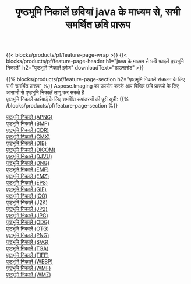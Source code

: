 ﻿---
title: पृष्ठभूमि निकालें छवियां java के माध्यम से, सभी समर्थित छवि प्रारूप 
weight: 3920
url: /hi/java/remove-background 
lang: hi
langdirlevel: 2
locales: zh-hans,ja,it,ru,de,es,fr,nl,id,lt,pl,pt,vi,tr,ko,zh-hant,ar,hi,th,sv,cs,uk,he
description: Aspose.Imaging का उपयोग करके आप java के माध्यम से आसानी से पृष्ठभूमि निकालें चित्र बना सकते हैं
---

{{< blocks/products/pf/feature-page-wrap >}}
{{< blocks/products/pf/feature-page-header h1="java के माध्यम से छवि फ़ाइलें पृष्ठभूमि निकालें" h2="पृष्ठभूमि निकालें इमेज" downloadText="डाउनलोड" >}}


{{% blocks/products/pf/feature-page-section  h2="पृष्ठभूमि निकालें संचालन के लिए सभी समर्थित प्रारूप" %}}
Aspose.Imaging का उपयोग करके आप विभिन्न छवि प्रारूपों के लिए आसानी से पृष्ठभूमि निकालें लागू कर सकते हैं
<br/>
पृष्ठभूमि निकालें कार्रवाई के लिए समर्थित रूपांतरणों की पूरी सूची:
{{% /blocks/products/pf/feature-page-section %}}
<div class="container-fluid productfamilypage bg-gray">
    <div class="convertypes bg-gray agp-content section">
        <div class="container">
		<div class="row other-converters">
		    <div class='col-md-2 other-converter remove-lp remove-rp'><a href="/imaging/hi/java/remove-background/apng" >पृष्ठभूमि निकालें (APNG)</a></div><div class='col-md-2 other-converter remove-lp remove-rp'><a href="/imaging/hi/java/remove-background/bmp" >पृष्ठभूमि निकालें (BMP)</a></div><div class='col-md-2 other-converter remove-lp remove-rp'><a href="/imaging/hi/java/remove-background/cdr" >पृष्ठभूमि निकालें (CDR)</a></div><div class='col-md-2 other-converter remove-lp remove-rp'><a href="/imaging/hi/java/remove-background/cmx" >पृष्ठभूमि निकालें (CMX)</a></div><div class='col-md-2 other-converter remove-lp remove-rp'><a href="/imaging/hi/java/remove-background/dib" >पृष्ठभूमि निकालें (DIB)</a></div><div class='col-md-2 other-converter remove-lp remove-rp'><a href="/imaging/hi/java/remove-background/dicom" >पृष्ठभूमि निकालें (DICOM)</a></div><div class='col-md-2 other-converter remove-lp remove-rp'><a href="/imaging/hi/java/remove-background/djvu" >पृष्ठभूमि निकालें (DJVU)</a></div><div class='col-md-2 other-converter remove-lp remove-rp'><a href="/imaging/hi/java/remove-background/dng" >पृष्ठभूमि निकालें (DNG)</a></div><div class='col-md-2 other-converter remove-lp remove-rp'><a href="/imaging/hi/java/remove-background/emf" >पृष्ठभूमि निकालें (EMF)</a></div><div class='col-md-2 other-converter remove-lp remove-rp'><a href="/imaging/hi/java/remove-background/emz" >पृष्ठभूमि निकालें (EMZ)</a></div><div class='col-md-2 other-converter remove-lp remove-rp'><a href="/imaging/hi/java/remove-background/eps" >पृष्ठभूमि निकालें (EPS)</a></div><div class='col-md-2 other-converter remove-lp remove-rp'><a href="/imaging/hi/java/remove-background/gif" >पृष्ठभूमि निकालें (GIF)</a></div><div class='col-md-2 other-converter remove-lp remove-rp'><a href="/imaging/hi/java/remove-background/ico" >पृष्ठभूमि निकालें (ICO)</a></div><div class='col-md-2 other-converter remove-lp remove-rp'><a href="/imaging/hi/java/remove-background/j2k" >पृष्ठभूमि निकालें (J2K)</a></div><div class='col-md-2 other-converter remove-lp remove-rp'><a href="/imaging/hi/java/remove-background/jp2" >पृष्ठभूमि निकालें (JP2)</a></div><div class='col-md-2 other-converter remove-lp remove-rp'><a href="/imaging/hi/java/remove-background/jpg" >पृष्ठभूमि निकालें (JPG)</a></div><div class='col-md-2 other-converter remove-lp remove-rp'><a href="/imaging/hi/java/remove-background/odg" >पृष्ठभूमि निकालें (ODG)</a></div><div class='col-md-2 other-converter remove-lp remove-rp'><a href="/imaging/hi/java/remove-background/otg" >पृष्ठभूमि निकालें (OTG)</a></div><div class='col-md-2 other-converter remove-lp remove-rp'><a href="/imaging/hi/java/remove-background/png" >पृष्ठभूमि निकालें (PNG)</a></div><div class='col-md-2 other-converter remove-lp remove-rp'><a href="/imaging/hi/java/remove-background/svg" >पृष्ठभूमि निकालें (SVG)</a></div><div class='col-md-2 other-converter remove-lp remove-rp'><a href="/imaging/hi/java/remove-background/tga" >पृष्ठभूमि निकालें (TGA)</a></div><div class='col-md-2 other-converter remove-lp remove-rp'><a href="/imaging/hi/java/remove-background/tiff" >पृष्ठभूमि निकालें (TIFF)</a></div><div class='col-md-2 other-converter remove-lp remove-rp'><a href="/imaging/hi/java/remove-background/webp" >पृष्ठभूमि निकालें (WEBP)</a></div><div class='col-md-2 other-converter remove-lp remove-rp'><a href="/imaging/hi/java/remove-background/wmf" >पृष्ठभूमि निकालें (WMF)</a></div><div class='col-md-2 other-converter remove-lp remove-rp'><a href="/imaging/hi/java/remove-background/wmz" >पृष्ठभूमि निकालें (WMZ)</a></div>
                </div>
        </div>
    </div>
</div>
<br/>
